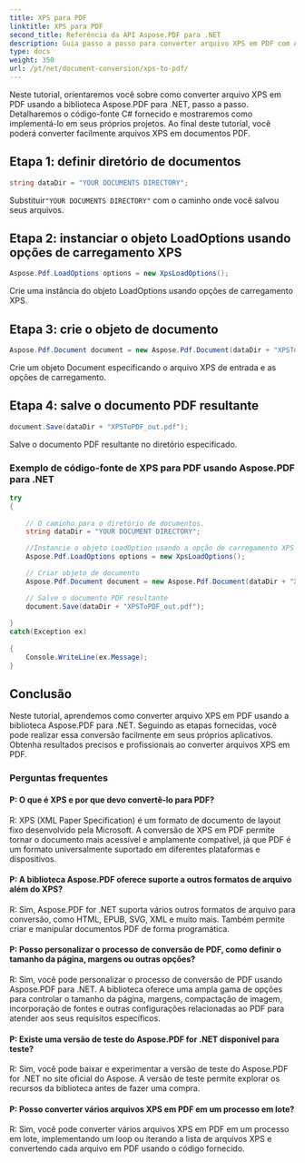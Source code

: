 ```yaml
---
title: XPS para PDF
linktitle: XPS para PDF
second_title: Referência da API Aspose.PDF para .NET
description: Guia passo a passo para converter arquivo XPS em PDF com Aspose.PDF para .NET.
type: docs
weight: 350
url: /pt/net/document-conversion/xps-to-pdf/
---
```

Neste tutorial, orientaremos você sobre como converter arquivo XPS em PDF usando a biblioteca Aspose.PDF para .NET, passo a passo. Detalharemos o código-fonte C# fornecido e mostraremos como implementá-lo em seus próprios projetos. Ao final deste tutorial, você poderá converter facilmente arquivos XPS em documentos PDF.

## Etapa 1: definir diretório de documentos
```csharp
string dataDir = "YOUR DOCUMENTS DIRECTORY";
```
 Substituir`"YOUR DOCUMENTS DIRECTORY"` com o caminho onde você salvou seus arquivos.

## Etapa 2: instanciar o objeto LoadOptions usando opções de carregamento XPS
```csharp
Aspose.Pdf.LoadOptions options = new XpsLoadOptions();
```
Crie uma instância do objeto LoadOptions usando opções de carregamento XPS.

## Etapa 3: crie o objeto de documento
```csharp
Aspose.Pdf.Document document = new Aspose.Pdf.Document(dataDir + "XPSToPDF.xps", options);
```
Crie um objeto Document especificando o arquivo XPS de entrada e as opções de carregamento.

## Etapa 4: salve o documento PDF resultante
```csharp
document.Save(dataDir + "XPSToPDF_out.pdf");
```
Salve o documento PDF resultante no diretório especificado.

### Exemplo de código-fonte de XPS para PDF usando Aspose.PDF para .NET

```csharp
try
{
	
	// O caminho para o diretório de documentos.
	string dataDir = "YOUR DOCUMENT DIRECTORY";

	//Instancie o objeto LoadOption usando a opção de carregamento XPS
	Aspose.Pdf.LoadOptions options = new XpsLoadOptions();

	// Criar objeto de documento
	Aspose.Pdf.Document document = new Aspose.Pdf.Document(dataDir + "XPSToPDF.xps", options);

	// Salve o documento PDF resultante
	document.Save(dataDir + "XPSToPDF_out.pdf");
	
}
catch(Exception ex)
   
{
	Console.WriteLine(ex.Message);
}
```

## Conclusão
Neste tutorial, aprendemos como converter arquivo XPS em PDF usando a biblioteca Aspose.PDF para .NET. Seguindo as etapas fornecidas, você pode realizar essa conversão facilmente em seus próprios aplicativos. Obtenha resultados precisos e profissionais ao converter arquivos XPS em PDF.

### Perguntas frequentes

#### P: O que é XPS e por que devo convertê-lo para PDF?

R: XPS (XML Paper Specification) é um formato de documento de layout fixo desenvolvido pela Microsoft. A conversão de XPS em PDF permite tornar o documento mais acessível e amplamente compatível, já que PDF é um formato universalmente suportado em diferentes plataformas e dispositivos.

#### P: A biblioteca Aspose.PDF oferece suporte a outros formatos de arquivo além do XPS?

R: Sim, Aspose.PDF for .NET suporta vários outros formatos de arquivo para conversão, como HTML, EPUB, SVG, XML e muito mais. Também permite criar e manipular documentos PDF de forma programática.

#### P: Posso personalizar o processo de conversão de PDF, como definir o tamanho da página, margens ou outras opções?

R: Sim, você pode personalizar o processo de conversão de PDF usando Aspose.PDF para .NET. A biblioteca oferece uma ampla gama de opções para controlar o tamanho da página, margens, compactação de imagem, incorporação de fontes e outras configurações relacionadas ao PDF para atender aos seus requisitos específicos.

#### P: Existe uma versão de teste do Aspose.PDF for .NET disponível para teste?

R: Sim, você pode baixar e experimentar a versão de teste do Aspose.PDF for .NET no site oficial do Aspose. A versão de teste permite explorar os recursos da biblioteca antes de fazer uma compra.

#### P: Posso converter vários arquivos XPS em PDF em um processo em lote?

R: Sim, você pode converter vários arquivos XPS em PDF em um processo em lote, implementando um loop ou iterando a lista de arquivos XPS e convertendo cada arquivo em PDF usando o código fornecido.